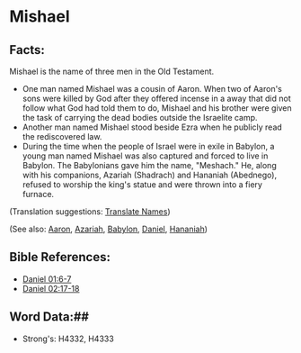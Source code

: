 # Mishael #

## Facts: ##

Mishael is the name of three men in the Old Testament.

* One man named Mishael was a cousin of Aaron. When two of Aaron's sons were killed by God after they offered incense in a away that did not follow what God had told them to do, Mishael and his brother were given the task of carrying the dead bodies outside the Israelite camp.
* Another man named Mishael stood beside Ezra when he publicly read the rediscovered law.
* During the time when the people of Israel were in exile in Babylon, a young man named Mishael was also captured and forced to live in Babylon. The Babylonians gave him the name, "Meshach." He, along with his companions, Azariah (Shadrach) and Hananiah (Abednego), refused to worship the king's statue and were thrown into a fiery furnace.

(Translation suggestions: [Translate Names](rc://en/ta/man/translate/translate-names))

(See also: [Aaron](aaron.md), [Azariah](azariah.md), [Babylon](babylon.md), [Daniel](daniel.md), [Hananiah](hananiah.md))

## Bible References: ##

* [Daniel 01:6-7](rc://en/tn/help/dan/01/06)
* [Daniel 02:17-18](rc://en/tn/help/dan/02/17)

## Word Data:##

* Strong's: H4332, H4333
